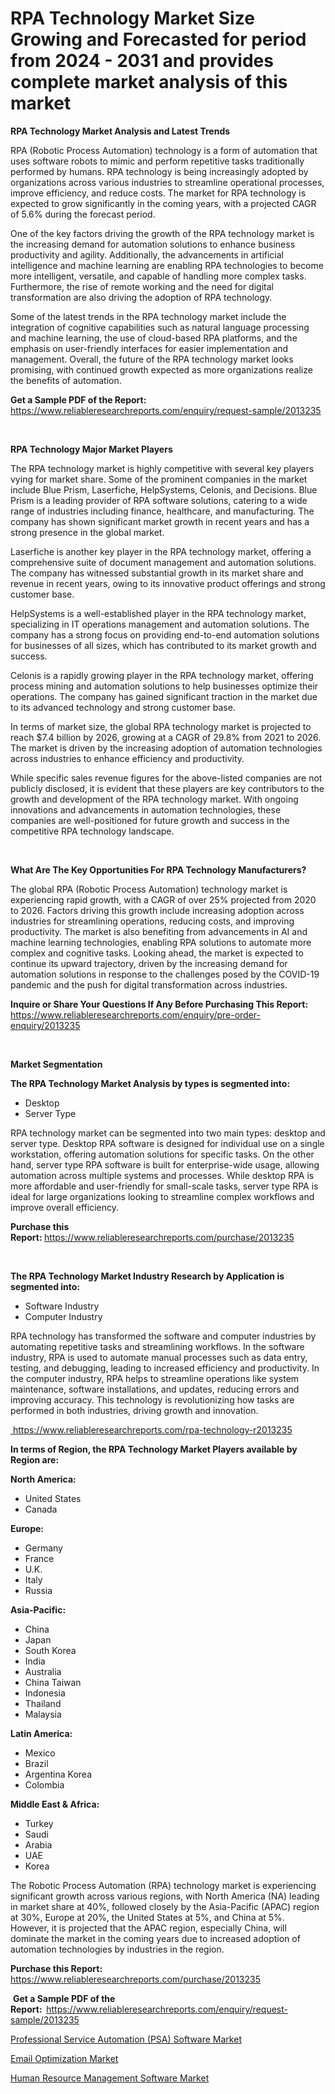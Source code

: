 <p><h1>RPA Technology Market Size Growing and Forecasted for period from 2024 - 2031 and provides complete market analysis of this market</h1></p><p><strong>RPA Technology Market Analysis and Latest Trends</strong></p>
<p><p>RPA (Robotic Process Automation) technology is a form of automation that uses software robots to mimic and perform repetitive tasks traditionally performed by humans. RPA technology is being increasingly adopted by organizations across various industries to streamline operational processes, improve efficiency, and reduce costs. The market for RPA technology is expected to grow significantly in the coming years, with a projected CAGR of 5.6% during the forecast period.</p><p>One of the key factors driving the growth of the RPA technology market is the increasing demand for automation solutions to enhance business productivity and agility. Additionally, the advancements in artificial intelligence and machine learning are enabling RPA technologies to become more intelligent, versatile, and capable of handling more complex tasks. Furthermore, the rise of remote working and the need for digital transformation are also driving the adoption of RPA technology.</p><p>Some of the latest trends in the RPA technology market include the integration of cognitive capabilities such as natural language processing and machine learning, the use of cloud-based RPA platforms, and the emphasis on user-friendly interfaces for easier implementation and management. Overall, the future of the RPA technology market looks promising, with continued growth expected as more organizations realize the benefits of automation.</p></p>
<p><strong>Get a Sample PDF of the Report:&nbsp;</strong> <a href="https://www.reliableresearchreports.com/enquiry/request-sample/2013235">https://www.reliableresearchreports.com/enquiry/request-sample/2013235</a></p>
<p>&nbsp;</p>
<p><strong>RPA Technology Major Market Players</strong></p>
<p><p>The RPA technology market is highly competitive with several key players vying for market share. Some of the prominent companies in the market include Blue Prism, Laserfiche, HelpSystems, Celonis, and Decisions. Blue Prism is a leading provider of RPA software solutions, catering to a wide range of industries including finance, healthcare, and manufacturing. The company has shown significant market growth in recent years and has a strong presence in the global market.</p><p>Laserfiche is another key player in the RPA technology market, offering a comprehensive suite of document management and automation solutions. The company has witnessed substantial growth in its market share and revenue in recent years, owing to its innovative product offerings and strong customer base.</p><p>HelpSystems is a well-established player in the RPA technology market, specializing in IT operations management and automation solutions. The company has a strong focus on providing end-to-end automation solutions for businesses of all sizes, which has contributed to its market growth and success.</p><p>Celonis is a rapidly growing player in the RPA technology market, offering process mining and automation solutions to help businesses optimize their operations. The company has gained significant traction in the market due to its advanced technology and strong customer base.</p><p>In terms of market size, the global RPA technology market is projected to reach $7.4 billion by 2026, growing at a CAGR of 29.8% from 2021 to 2026. The market is driven by the increasing adoption of automation technologies across industries to enhance efficiency and productivity.</p><p>While specific sales revenue figures for the above-listed companies are not publicly disclosed, it is evident that these players are key contributors to the growth and development of the RPA technology market. With ongoing innovations and advancements in automation technologies, these companies are well-positioned for future growth and success in the competitive RPA technology landscape.</p></p>
<p>&nbsp;</p>
<p><strong>What Are The Key Opportunities For RPA Technology Manufacturers?</strong></p>
<p><p>The global RPA (Robotic Process Automation) technology market is experiencing rapid growth, with a CAGR of over 25% projected from 2020 to 2026. Factors driving this growth include increasing adoption across industries for streamlining operations, reducing costs, and improving productivity. The market is also benefiting from advancements in AI and machine learning technologies, enabling RPA solutions to automate more complex and cognitive tasks. Looking ahead, the market is expected to continue its upward trajectory, driven by the increasing demand for automation solutions in response to the challenges posed by the COVID-19 pandemic and the push for digital transformation across industries.</p></p>
<p><strong>Inquire or Share Your Questions If Any Before Purchasing This Report:</strong> <a href="https://www.reliableresearchreports.com/enquiry/pre-order-enquiry/2013235">https://www.reliableresearchreports.com/enquiry/pre-order-enquiry/2013235</a></p>
<p>&nbsp;</p>
<p><strong>Market Segmentation</strong></p>
<p><strong>The RPA Technology Market Analysis by types is segmented into:</strong></p>
<p><ul><li>Desktop</li><li>Server Type</li></ul></p>
<p><p>RPA technology market can be segmented into two main types: desktop and server type. Desktop RPA software is designed for individual use on a single workstation, offering automation solutions for specific tasks. On the other hand, server type RPA software is built for enterprise-wide usage, allowing automation across multiple systems and processes. While desktop RPA is more affordable and user-friendly for small-scale tasks, server type RPA is ideal for large organizations looking to streamline complex workflows and improve overall efficiency.</p></p>
<p><strong>Purchase this Report:&nbsp;</strong><a href="https://www.reliableresearchreports.com/purchase/2013235">https://www.reliableresearchreports.com/purchase/2013235</a></p>
<p>&nbsp;</p>
<p><strong>The RPA Technology Market Industry Research by Application is segmented into:</strong></p>
<p><ul><li>Software Industry</li><li>Computer Industry</li></ul></p>
<p><p>RPA technology has transformed the software and computer industries by automating repetitive tasks and streamlining workflows. In the software industry, RPA is used to automate manual processes such as data entry, testing, and debugging, leading to increased efficiency and productivity. In the computer industry, RPA helps to streamline operations like system maintenance, software installations, and updates, reducing errors and improving accuracy. This technology is revolutionizing how tasks are performed in both industries, driving growth and innovation.</p></p>
<p><a href="https://www.reliableresearchreports.com/rpa-technology-r2013235">&nbsp;https://www.reliableresearchreports.com/rpa-technology-r2013235</a></p>
<p><strong>In terms of Region, the RPA Technology Market Players available by Region are:</strong></p>
<p>
    <p> <strong> North America: </strong>
        <ul>
            <li>United States</li>
            <li>Canada</li>
        </ul>
        </p> 
    <p> <strong> Europe: </strong>
        <ul>
            <li>Germany</li>
            <li>France</li>
            <li>U.K.</li>
            <li>Italy</li>
            <li>Russia</li>
        </ul>
        </p> 
    <p> <strong> Asia-Pacific: </strong>
        <ul>
            <li>China</li>
            <li>Japan</li>
            <li>South Korea</li>
            <li>India</li>
            <li>Australia</li>
            <li>China Taiwan</li>
            <li>Indonesia</li>
            <li>Thailand</li>
            <li>Malaysia</li>
        </ul>
        </p> 
    <p> <strong> Latin America: </strong>
        <ul>
            <li>Mexico</li>
            <li>Brazil</li>
            <li>Argentina Korea</li>
            <li>Colombia</li>
        </ul>
        </p> 
    <p> <strong> Middle East & Africa: </strong>
        <ul>
            <li>Turkey</li>
            <li>Saudi</li>
            <li>Arabia</li>
            <li>UAE</li>
            <li>Korea</li>
        </ul>
    </p>
    </p>
<p><p>The Robotic Process Automation (RPA) technology market is experiencing significant growth across various regions, with North America (NA) leading in market share at 40%, followed closely by the Asia-Pacific (APAC) region at 30%, Europe at 20%, the United States at 5%, and China at 5%. However, it is projected that the APAC region, especially China, will dominate the market in the coming years due to increased adoption of automation technologies by industries in the region.</p></p>
<p><strong>Purchase this Report: </strong><a href="https://www.reliableresearchreports.com/purchase/2013235">https://www.reliableresearchreports.com/purchase/2013235</a></p>
<p>&nbsp;<strong>Get a Sample PDF of the Report:&nbsp;&nbsp;</strong><a href="https://www.reliableresearchreports.com/enquiry/request-sample/2013235">https://www.reliableresearchreports.com/enquiry/request-sample/2013235</a></p>
<p><strong></strong></p>
<p><p><a href="https://www.linkedin.com/pulse/analyzing-professional-service-automation-psa-software-market-idatf?trackingId=AmyuYcUrbO0oa0lI9ToXng%3D%3D">Professional Service Automation (PSA) Software Market</a></p><p><a href="https://www.linkedin.com/pulse/analyzing-email-optimization-market-global-industry-perspective-og0yf?trackingId=XoZXUuSspmTb%2BCjoxr8FVA%3D%3D">Email Optimization Market</a></p><p><a href="https://www.linkedin.com/pulse/human-resource-management-software-market-size-outlook-forecast-r82fe?trackingId=o%2FG%2Bd8yMWNkTXWKTZT%2BmZg%3D%3D">Human Resource Management Software Market</a></p></p>